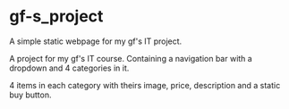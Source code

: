 # gf-s_project
A simple static webpage for my gf's IT project.


A project for my gf's IT course. 
Containing a navigation bar with a dropdown and 4 categories in it.

4 items in each category with theirs image, price, description and a static buy button.


